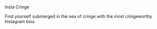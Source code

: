 Insta Cringe

Find yourself submerged in the sea of cringe with the most cringeworthy Instagram bios